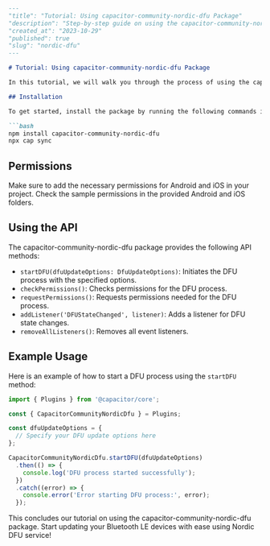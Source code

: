 ```markdown
---
"title": "Tutorial: Using capacitor-community-nordic-dfu Package"
"description": "Step-by-step guide on using the capacitor-community-nordic-dfu package to update Bluetooth LE devices with Nordic DFU service"
"created_at": "2023-10-29"
"published": true
"slug": "nordic-dfu"
---

# Tutorial: Using capacitor-community-nordic-dfu Package

In this tutorial, we will walk you through the process of using the capacitor-community-nordic-dfu package to update Bluetooth LE devices with Nordic DFU service.

## Installation

To get started, install the package by running the following commands in your Capacitor project:

```bash
npm install capacitor-community-nordic-dfu
npx cap sync
```

## Permissions

Make sure to add the necessary permissions for Android and iOS in your project. Check the sample permissions in the provided Android and iOS folders.

## Using the API

The capacitor-community-nordic-dfu package provides the following API methods:

- `startDFU(dfuUpdateOptions: DfuUpdateOptions)`: Initiates the DFU process with the specified options.
- `checkPermissions()`: Checks permissions for the DFU process.
- `requestPermissions()`: Requests permissions needed for the DFU process.
- `addListener('DFUStateChanged', listener)`: Adds a listener for DFU state changes.
- `removeAllListeners()`: Removes all event listeners.

## Example Usage

Here is an example of how to start a DFU process using the `startDFU` method:

```javascript
import { Plugins } from '@capacitor/core';

const { CapacitorCommunityNordicDfu } = Plugins;

const dfuUpdateOptions = {
  // Specify your DFU update options here
};

CapacitorCommunityNordicDfu.startDFU(dfuUpdateOptions)
  .then(() => {
    console.log('DFU process started successfully');
  })
  .catch((error) => {
    console.error('Error starting DFU process:', error);
  });
```

This concludes our tutorial on using the capacitor-community-nordic-dfu package. Start updating your Bluetooth LE devices with ease using Nordic DFU service!
```